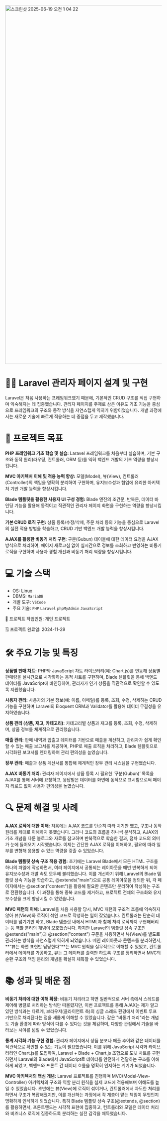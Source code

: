 <img width="1153" alt="스크린샷 2025-06-19 오전 1 04 22" src="https://github.com/user-attachments/assets/5c722b54-3f07-4b70-8bd9-240fdc2d2aff" />


# 🧑‍💻 Laravel 관리자 페이지 설계 및 구현
Laravel은 처음 사용하는 프레임워크였기 때문에, 기본적인 CRUD 구조를 직접 구현하며 익숙해지는 데 집중했습니다.
관리자 페이지를 주제로 삼은 이유도 기초 기능을 중심으로 프레임워크의 구조와 동작 방식을 자연스럽게 익히기 위함이었습니다.
개발 과정에서는 새로운 기술에 빠르게 적응하는 데 중점을 두고 제작했습니다.

# 🎯 프로젝트 목표

**PHP 프레임워크 기초 학습 및 실습:** Laravel 프레임워크를 처음부터 실습하며, 기본 구조와 동작 원리(라우팅, 컨트롤러, ORM 등)를 익혀 백엔드 개발의 기초 역량을 향상시킵니다.

**MVC 아키텍처 이해 및 적용 능력 향상:** 모델(Model), 뷰(View), 컨트롤러(Controller)의 책임을 명확히 분리하여 구현하며, 유지보수성과 협업에 유리한 아키텍처 기반 개발 능력을 향상시킵니다.

**Blade 템플릿을 활용한 사용자 UI 구성 경험:** Blade 엔진의 조건문, 반복문, 데이터 바인딩 기능을 활용해 동적이고 직관적인 관리자 페이지 화면을 구현하는 역량을 향상시킵니다.

**기본 CRUD 로직 구현:** 상품 등록/수정/삭제, 주문 처리 등의 기능을 중심으로 Laravel의 실전 적용 방법을 학습하고, CRUD 기반 백엔드 개발 능력을 향상시킵니다.

**AJAX를 활용한 비동기 처리 구현**: 구분(Gubun) 테이블에 대한 데이터 요청을 AJAX 방식으로 처리하여, 페이지 새로고침 없이 실시간으로 정보를 조회하고 반영하는 비동기 로직을 구현하며 사용자 경험 개선과 비동기 처리 역량을 향상시킵니다.

# 💻 기술 스택
- OS: Linux
- DBMS: `MariaDB`
- 개발 도구: `VSCode`
- 주요 기술: `PHP` `Laravel` `phpMyAdmin` `JavaScript`

👥 프로젝트 작업인원: 개인 프로젝트

🗓️ 프로젝트 완료일: 2024-11-29



# 🛠️ 주요 기능 및 특징

**상품별 판매 차트:** PHP와 JavaScript 차트 라이브러리(예: Chart.js)를 연동해 상품별 판매량을 실시간으로 시각화하는 동적 차트를 구현하며, Blade 템플릿을 통해 백엔드 데이터를 JavaScript에 바인딩하여, 관리자가 인기 상품을 직관적으로 확인할 수 있도록 지원했습니다.

**사용자 관리:** 사용자의 기본 정보(예: 이름, 이메일)를 등록, 조회, 수정, 삭제하는 CRUD 기능을 구현하며 Laravel의 Eloquent ORM과 Validator를 활용해 데이터 무결성을 유지하였습니다.

**상품 관리 (상품, 재고, 카테고리):** 카테고리별 상품과 재고를 등록, 조회, 수정, 삭제하며, 상품 정보를 체계적으로 관리했습니다.

**매출 관리:** 판매 내역과 입출고 데이터를 기반으로 매출을 계산하고, 관리자가 쉽게 확인할 수 있는 매출 보고서를 제공하며, PHP로 매출 로직을 처리하고, Blade 템플릿으로 시각화된 보고서를 렌더링하여 관리 편의성을 높였습니다.

**장부 관리:** 매출과 상품 계산서를 통합해 체계적인 장부 관리 시스템을 구현했습니다.

**AJAX 비동기 처리:** 관리자 페이지에서 상품 등록 시 필요한 ‘구분(Gubun)’ 목록을 AJAX를 통해 서버에 요청하고, 응답받은 데이터를 화면에 동적으로 표시함으로써 페이지 리로드 없이 사용자 편의성을 높였습니다.


# 🔍 문제 해결 및 사례
**AJAX 로직에 대한 이해:** 처음에는 AJAX 코드를 단순히 따라 치기만 했고, 구조나 동작 원리를 제대로 이해하지 못했습니다. 그러나 코드의 흐름을 하나씩 분석하고, AJAX의 기초 개념을 다룬 블로그와 자료를 참고하며 반복적으로 학습한 결과, 점차 코드의 의미가 눈에 들어오기 시작했습니다. 이제는 간단한 AJAX 로직을 이해하고, 필요에 따라 일부를 변형해 응용할 수 있는 역량을 갖출 수 있었습니다.

**Blade 템플릿 상속 구조 적용 경험:** 초기에는 Laravel Blade에서 모든 HTML 구조를 하나의 파일에 작성하면서, 여러 페이지에서 공통되는 레이아웃을 매번 반복하게 되어 유지보수성과 개발 속도 모두에 불리했습니다. 이를 개선하기 위해 Laravel의 Blade 템플릿 상속 기능을 학습하고, @extends("main")으로 공통 레이아웃을 정의한 뒤, 각 페이지에서는 @section("content")을 활용해 필요한 콘텐츠만 분리하여 작성하는 구조로 전환했습니다. 이 과정을 통해 중복 코드를 제거하고, 프로젝트 전체의 구조화와 유지보수성을 크게 향상시킬 수 있었습니다.

 **MVC 패턴의 이해:** Laravel을 처음 사용할 당시, MVC 패턴의 구조적 흐름에 익숙하지 않아 뷰(View)와 로직이 섞인 코드로 작성하는 일이 잦았습니다. 컨트롤러는 단순히 데이터를 넘기기만 하고, Blade 템플릿 내에서 HTML과 함께 처리 로직까지 구현해버리는 등 역할 분리의 개념이 모호했습니다. 하지만 Laravel의 템플릿 상속 구조인 @extends("main")과 @section("content") 구문을 사용하면서 뷰(View)를 별도로 관리하는 방식을 자연스럽게 익히게 되었습니다. 메인 레이아웃과 콘텐츠를 분리하면서, **“뷰는 화면 표현만 담당한다”**는 MVC 원칙을 실무적으로 이해할 수 있었고, 컨트롤러에서 데이터를 가공하고, 뷰는 그 데이터를 출력만 하도록 구조를 정리하면서 MVC의 순환 구조와 책임 분리의 개념을 확실히 체득할 수 있었습니다.

# 📚 성과 및 배운 점
**비동기 처리에 대한 이해 확장:** 비동기 처리라고 하면 일반적으로 서버 측에서 스레드를 제어해 병렬로 처리하는 방식만 떠올렸지만, 이번 프로젝트를 통해 AJAX는 제가 알고 있던 방식과는 다르게, 브라우저(클라이언트 측)의 싱글 스레드 환경에서 이벤트 루프 기반으로 처리된다는 점을 새롭게 이해할 수 있었습니다. 같은 "비동기 처리"라는 개념도 기술 환경에 따라 방식이 다를 수 있다는 것을 체감하며, 다양한 관점에서 기술을 바라보는 시야를 넓힐 수 있었습니다.

**통계 시각화 기능 구현 경험:** 관리자 페이지에서 상품 분포나 매출 추이와 같은 데이터를 직관적으로 확인할 수 있는 기능이 필요했습니다. 이를 위해 JavaScript 시각화 라이브러리인 Chart.js를 도입하여, Laravel + Blade + Chart.js 조합으로 도넛 차트를 구현하면서 Laravel의 Blade에서 JavaScript로 데이터를 안전하게 전달하는 구조를 이해하게 되었고, 백엔드와 프론트 간 데이터 흐름을 명확히 인지하는 계기가 되었습니다.

**MVC 아키텍처의 핵심 개념:** Laravel 프로젝트를 진행하며 MVC(Model-View-Controller) 아키텍처의 구조와 역할 분리 원칙을 실제 코드에 적용해보며 이해도를 높일 수 있었습니다. 초반에는 뷰(View)에 로직이 섞이거나, 컨트롤러에서 과도한 처리를 하면서 구조가 복잡해졌지만, 이를 개선하는 과정에서 각 계층이 맡는 책임이 무엇인지 명확하게 인식하게 되었습니다. 특히 Blade 템플릿 상속 구조(@extends, @section)를 활용하면서, 프론트엔드는 시각적 표현에 집중하고, 컨트롤러와 모델은 데이터 처리와 비즈니스 로직에 집중하도록 분리하는 실전 감각을 체득했습니다.

